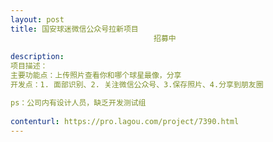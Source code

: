 ```yaml
---                
layout: post       
title: 国安球迷微信公众号拉新项目
                                招募中
           
description: 
项目描述：
主要功能点：上传照片查看你和哪个球星最像，分享
开发点：1. 面部识别、2. 关注微信公众号、3.保存照片、4.分享到朋友圈

ps：公司内有设计人员，缺乏开发测试组
     
contenturl: https://pro.lagou.com/project/7390.html      
---                 
```

